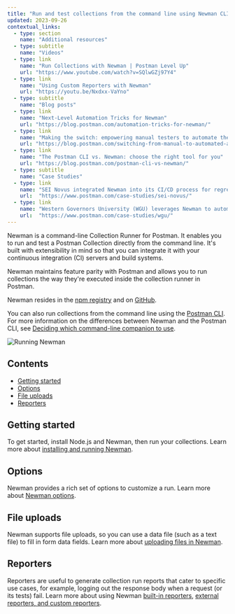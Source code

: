 ```yaml
---
title: "Run and test collections from the command line using Newman CLI"
updated: 2023-09-26
contextual_links:
  - type: section
    name: "Additional resources"
  - type: subtitle
    name: "Videos"
  - type: link
    name: "Run Collections with Newman | Postman Level Up"
    url: "https://www.youtube.com/watch?v=SQlwGZj97Y4"
  - type: link
    name: "Using Custom Reporters with Newman"
    url: "https://youtu.be/Nxdxx-VaYno"
  - type: subtitle
    name: "Blog posts"
  - type: link
    name: "Next-Level Automation Tricks for Newman"
    url: "https://blog.postman.com/automation-tricks-for-newman/"
  - type: link
    name: "Making the switch: empowering manual testers to automate their API tests"
    url: "https://blog.postman.com/switching-from-manual-to-automated-api-testing/"
  - type: link
    name: "The Postman CLI vs. Newman: choose the right tool for you"
    url: "https://blog.postman.com/postman-cli-vs-newman/"
  - type: subtitle
    name: "Case Studies"
  - type: link
    name: "SEI Novus integrated Newman into its CI/CD process for regression testing"
    url:  "https://www.postman.com/case-studies/sei-novus/"
  - type: link
    name: "Western Governors University (WGU) leverages Newman to automate tests"
    url:  "https://www.postman.com/case-studies/wgu/"
---
```


Newman is a command-line Collection Runner for Postman. It enables you to run and test a Postman Collection directly from the command line. It's built with extensibility in mind so that you can integrate it with your continuous integration (CI) servers and build systems.

Newman maintains feature parity with Postman and allows you to run collections the way they're executed inside the collection runner in Postman.

Newman resides in the [npm registry](https://www.npmjs.com/package/newman) and on [GitHub](https://github.com/postmanlabs/newman).

You can also run collections from the command line using the [Postman CLI](/docs/postman-cli/postman-cli-overview/). For more information on the differences between Newman and the Postman CLI, see [Deciding which command-line companion to use](/docs/postman-cli/postman-cli-overview/#deciding-which-command-line-companion-to-use).

![Running Newman](https://assets.postman.com/postman-docs/newman-running-in-terminal.gif)

## Contents

* [Getting started](#getting-started)
* [Options](#options)
* [File uploads](#file-uploads)
* [Reporters](#reporters)

## Getting started

To get started, install Node.js and Newman, then run your collections. Learn more about [installing and running Newman](/docs/collections/using-newman-cli/installing-running-newman/).

## Options

Newman provides a rich set of options to customize a run. Learn more about [Newman options](/docs/collections/using-newman-cli/newman-options/).

## File uploads

Newman supports file uploads, so you can use a data file (such as a text file) to fill in form data fields. Learn more about [uploading files in Newman](/docs/collections/using-newman-cli/newman-file-uploads/).

## Reporters

Reporters are useful to generate collection run reports that cater to specific use cases, for example, logging out the response body when a request (or its tests) fail. Learn more about using Newman [built-in reporters](/docs/collections/using-newman-cli/newman-built-in-reporters/), [external reporters, and custom reporters](/docs/collections/using-newman-cli/newman-custom-reporters/).
